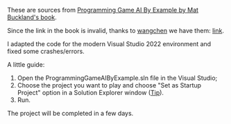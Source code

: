 These are sources from [Programming Game AI By Example by Mat Buckland's book](https://a.co/d/dOdKNXg). 

Since the link in the book is invalid, thanks to [wangchen](https://github.com/wangchen) we have them: [link](https://github.com/wangchen/Programming-Game-AI-by-Example-src).

I adapted the code for the modern Visual Studio 2022 environment and fixed some crashes/errors. 

A little guide: 
1) Open the ProgrammingGameAIByExample.sln file in the Visual Studio;
2) Choose the project you want to play and choose "Set as Startup Project" option in a Solution Explorer window ([Tip](https://imgur.com/a/sihd0Uj)).
3) Run.

The project will be completed in a few days. 
